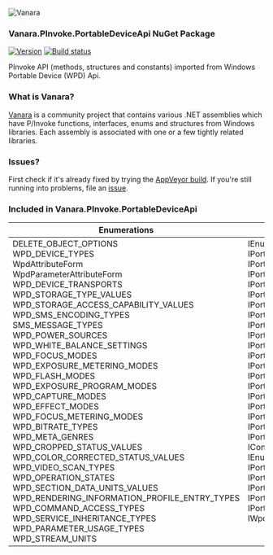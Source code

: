 ﻿![Vanara](https://github.com/dahall/Vanara/raw/master/docs/icons/VanaraHeading.png)
### Vanara.PInvoke.PortableDeviceApi NuGet Package
[![Version](https://img.shields.io/nuget/v/Vanara.PInvoke.PortableDeviceApi?label=NuGet&style=flat-square)](https://github.com/dahall/Vanara/releases)
[![Build status](https://img.shields.io/appveyor/build/dahall/vanara?label=AppVeyor%20build&style=flat-square)](https://ci.appveyor.com/project/dahall/vanara)

PInvoke API (methods, structures and constants) imported from Windows Portable Device (WPD) Api.

### What is Vanara?

[Vanara](https://github.com/dahall/Vanara) is a community project that contains various .NET assemblies which have P/Invoke functions, interfaces, enums and structures from Windows libraries. Each assembly is associated with one or a few tightly related libraries.

### Issues?

First check if it's already fixed by trying the [AppVeyor build](https://ci.appveyor.com/nuget/vanara-prerelease).
If you're still running into problems, file an [issue](https://github.com/dahall/Vanara/issues).

### Included in Vanara.PInvoke.PortableDeviceApi

Enumerations | Interfaces
--- | ---
DELETE_OBJECT_OPTIONS<br>WPD_DEVICE_TYPES<br>WpdAttributeForm<br>WpdParameterAttributeForm<br>WPD_DEVICE_TRANSPORTS<br>WPD_STORAGE_TYPE_VALUES<br>WPD_STORAGE_ACCESS_CAPABILITY_VALUES<br>WPD_SMS_ENCODING_TYPES<br>SMS_MESSAGE_TYPES<br>WPD_POWER_SOURCES<br>WPD_WHITE_BALANCE_SETTINGS<br>WPD_FOCUS_MODES<br>WPD_EXPOSURE_METERING_MODES<br>WPD_FLASH_MODES<br>WPD_EXPOSURE_PROGRAM_MODES<br>WPD_CAPTURE_MODES<br>WPD_EFFECT_MODES<br>WPD_FOCUS_METERING_MODES<br>WPD_BITRATE_TYPES<br>WPD_META_GENRES<br>WPD_CROPPED_STATUS_VALUES<br>WPD_COLOR_CORRECTED_STATUS_VALUES<br>WPD_VIDEO_SCAN_TYPES<br>WPD_OPERATION_STATES<br>WPD_SECTION_DATA_UNITS_VALUES<br>WPD_RENDERING_INFORMATION_PROFILE_ENTRY_TYPES<br>WPD_COMMAND_ACCESS_TYPES<br>WPD_SERVICE_INHERITANCE_TYPES<br>WPD_PARAMETER_USAGE_TYPES<br>WPD_STREAM_UNITS<br> | IEnumPortableDeviceObjectIDs<br>IPortableDevice<br>IPortableDeviceCapabilities<br>IPortableDeviceContent<br>IPortableDeviceContent2<br>IPortableDeviceDataStream<br>IPortableDeviceDispatchFactory<br>IPortableDeviceEventCallback<br>IPortableDeviceManager<br>IPortableDeviceProperties<br>IPortableDevicePropertiesBulk<br>IPortableDevicePropertiesBulkCallback<br>IPortableDeviceResources<br>IPortableDeviceService<br>IPortableDeviceServiceActivation<br>IPortableDeviceServiceCapabilities<br>IPortableDeviceServiceManager<br>IPortableDeviceServiceMethodCallback<br>IPortableDeviceServiceMethods<br>IPortableDeviceServiceOpenCallback<br>IConnectionRequestCallback<br>IEnumPortableDeviceConnectors<br>IPortableDeviceConnector<br>IPortableDeviceKeyCollection<br>IPortableDevicePropVariantCollection<br>IPortableDeviceValues<br>IPortableDeviceValuesCollection<br>IWpdSerializer<br><br><br>
